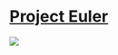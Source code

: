 # [Project Euler](https://projecteuler.net/archives)

<img src="https://projecteuler.net/profile/tvarnier.png">
